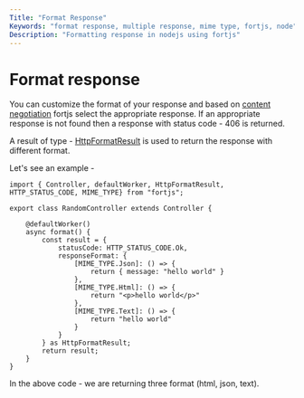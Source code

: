 ```yaml
---
Title: "Format Response"
Keywords: "format response, multiple response, mime type, fortjs, node"
Description: "Formatting response in nodejs using fortjs"
---
```


# Format response

You can customize the format of your response and based on [content negotiation](https://developer.mozilla.org/en-US/docs/Web/HTTP/Content_negotiation) fortjs select the appropriate response. If an appropriate response is not found then a response with status code - 406 is returned.

A result of type - [HttpFormatResult](/docs/types/http-format-result.md) is used to return the response with different format.

Let's see an example -

```
import { Controller, defaultWorker, HttpFormatResult, HTTP_STATUS_CODE, MIME_TYPE} from "fortjs";

export class RandomController extends Controller {
    
    @defaultWorker()
    async format() {
        const result = {
            statusCode: HTTP_STATUS_CODE.Ok,
            responseFormat: {
                [MIME_TYPE.Json]: () => {
                    return { message: "hello world" }
                },
                [MIME_TYPE.Html]: () => {
                    return "<p>hello world</p>"
                },
                [MIME_TYPE.Text]: () => {
                    return "hello world"
                }
            }
        } as HttpFormatResult;
        return result;
    }
}
```

In the above code - we are returning three format (html, json, text).